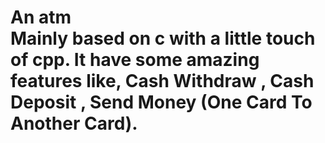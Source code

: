 # An atm <br> Mainly based on c with a little touch of cpp. It have some amazing features like, Cash Withdraw , Cash Deposit , Send Money (One Card To Another Card).
